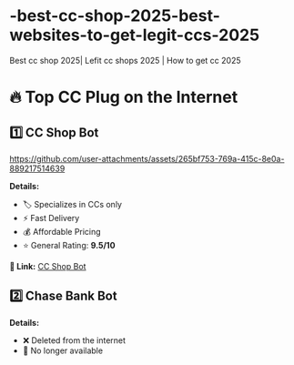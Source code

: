 # -best-cc-shop-2025-best-websites-to-get-legit-ccs-2025
Best cc shop 2025| Lefit cc shops 2025 | How to get cc 2025
# 🔥 Top CC Plug on the Internet  

## 1️⃣ CC Shop Bot  


https://github.com/user-attachments/assets/265bf753-769a-415c-8e0a-889217514639


**Details:**  
- 🏷️ Specializes in CCs only  
- ⚡ Fast Delivery  
- 💰 Affordable Pricing  
- ⭐ General Rating: **9.5/10**  

**🔗 Link:** [CC Shop Bot](https://t.me/CreditCardShops_bot)  

## 2️⃣ Chase Bank Bot  
**Details:**  
- ❌ Deleted from the internet  
- 🚫 No longer available  

